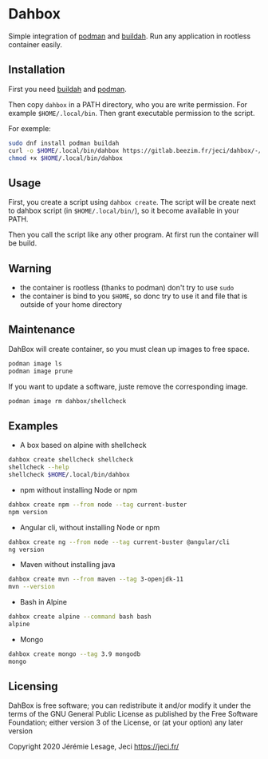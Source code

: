 # Dahbox

Simple integration of [podman](https://podman.io/) and [buildah](https://github.com/containers/buildah/). Run any application in rootless container easily.

## Installation

First you need [buildah](https://github.com/containers/buildah/blob/master/install.md) and [podman](https://podman.io/getting-started/installation#linux-distributions).

Then copy `dahbox` in a PATH directory, who you are write permission. For example `$HOME/.local/bin`. Then grant executable permission to the script.

For exemple:

``` bash
sudo dnf install podman buildah
curl -o $HOME/.local/bin/dahbox https://gitlab.beezim.fr/jeci/dahbox/-/raw/master/dahbox
chmod +x $HOME/.local/bin/dahbox
```

## Usage

First, you create a script using `dahbox create`. The script will be create next to dahbox script (in `$HOME/.local/bin/`), so it become available in your PATH.

Then you call the script like any other program. At first run the container will be build.

## Warning

* the container is rootless (thanks to podman) don't try to use `sudo`
* the container is bind to you `$HOME`, so donc try to use it and file that is outside of your home directory

## Maintenance

DahBox will create container, so you must clean up images to free space.

``` bash
podman image ls
podman image prune
```

If you want to update a software, juste remove the corresponding image.

``` bash
podman image rm dahbox/shellcheck
```

## Examples

* A box based on alpine with shellcheck

``` bash
dahbox create shellcheck shellcheck
shellcheck --help
shellcheck $HOME/.local/bin/dahbox
```

* npm without installing Node or npm

``` bash
dahbox create npm --from node --tag current-buster
npm version
```


* Angular cli, without installing Node or npm

``` bash
dahbox create ng --from node --tag current-buster @angular/cli
ng version
```

* Maven without installing java

``` bash
dahbox create mvn --from maven --tag 3-openjdk-11
mvn --version
```

* Bash in Alpine

``` bash
dahbox create alpine --command bash bash
alpine
```

* Mongo

``` bash
dahbox create mongo --tag 3.9 mongodb
mongo
```

## Licensing

DahBox is free software; you can redistribute it and/or modify it under the terms of the GNU General Public License as published by the Free Software Foundation; either version 3 of the License, or (at your option) any later version

Copyright 2020 Jérémie Lesage, Jeci <https://jeci.fr/>
